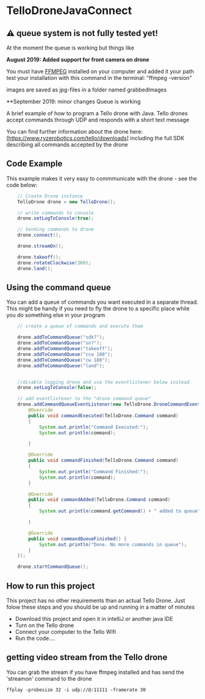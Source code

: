 # TelloDroneJavaConnect

## :warning: queue system is not fully tested yet!
At the moment the queue is working but things like

**August 2019: Added support for front camera on drone**

You must have [FFMPEG](https://ffmpeg.org) installed on your computer and added it your path
test your installation with this command in the terminal: "ffmpeg -version" 

images are saved as jpg-files in a folder named grabbedImages  

**September 2019: minor changes Queue is working 

A brief example of how to program a Tello drone with Java.
Tello drones accept commands through UDP and responds with a short text message

You can find further information about the drone here: [https://www.ryzerobotics.com/tello/downloads] including the full SDK describing all commands accepted by the drone

## Code Example
This example makes it very easy to commmunicate with the drone - see the code below:
```java
    // Create Drone instance
    TelloDrone drone = new TelloDrone();

    // write commands to console
    drone.setLogToConsole(true);

    // Sending commands to drone
    drone.connect();

    drone.streamOn();

    drone.takeoff();
    drone.rotateClockwise(360);
    drone.land();

```

## Using the command queue
You can add a queue of commands you want executed in a separate thread. This might be handy if you need to fly the drone to a specific place while you do something else in your program
```java
    // create a queue of commands and execute them

    drone.addToCommandQueue("sdk?");
    drone.addToCommandQueue("sn?");
    drone.addToCommandQueue("takeoff");
    drone.addToCommandQueue("ccw 180");
    drone.addToCommandQueue("cw 180");
    drone.addToCommandQueue("land");


    //disable logging drone and use the eventlistener below instead
    drone.setLogToConsole(false);

    // add eventlistener to the "drone command queue"
    drone.addCommandQueueEventListener(new TelloDrone.DroneCommandEventListener() {
        @Override
        public void commandExecuted(TelloDrone.Command command)
        {
            System.out.println("Command Executed:");
            System.out.println(command);

        }

        @Override
        public void commandFinished(TelloDrone.Command command)
        {
            System.out.println("Command Finished:");
            System.out.println(command);
        }

        @Override
        public void commandAdded(TelloDrone.Command command)
        {
            System.out.println(command.getCommand() + " added to queue");

        }

        @Override
        public void commandQueueFinished() {
            System.out.println("Done. No more commands in queue");
        }
    });

    drone.startCommandQueue();
```


## How to run this project
This project has no other requirements than an actual Tello Drone. Just folow these steps and you should be up and running in a matter of minutes
* Download this project and open it in intelliJ or another java IDE
* Turn on the Tello drone
* Connect your computer to the Tello Wifi
* Run the code.... 

## getting video stream from the Tello drone
You can grab the stream if you have ffmpeg installed and has send the 'streamon' command to the drone
```
ffplay -probesize 32 -i udp://@:11111 -framerate 30
```
